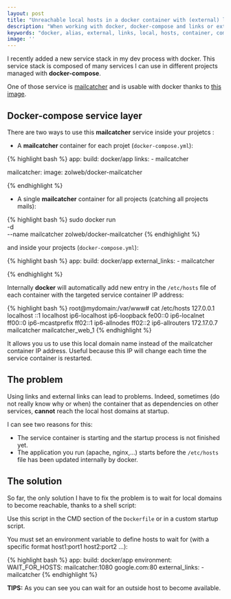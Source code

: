 ```yaml
---
layout: post
title: "Unreachable local hosts in a docker container with (external) links"
description: "When working with docker, docker-compose and links or external link, it can lead to unreachable local hosts (ex: mailcatcher)"
keywords: "docker, alias, external, links, local, hosts, container, compose, mailcatcher"
image: ''
---
```


I recently added a new service stack in my dev process with docker.
This service stack is composed of many services I can use in different projects managed with **docker-compose**.

One of those service is [mailcatcher](http://mailcatcher.me/) and is usable with docker thanks to [this image](https://hub.docker.com/r/zolweb/docker-mailcatcher/).

## Docker-compose service layer

There are two ways to use this **mailcatcher** service inside your projetcs :

* A **mailcatcher** container for each projet (`docker-compose.yml`):

{% highlight bash %}
app:
    build: docker/app
    links:
      - mailcatcher

mailcatcher:
    image: zolweb/docker-mailcatcher
  
{% endhighlight %}

* A single **mailcatcher** container for all projects (catching all projects mails):

{% highlight bash %}
sudo docker run \
    -d \
    --name mailcatcher
    zolweb/docker-mailcatcher
{% endhighlight %}

and inside your projects (`docker-compose.yml`):

{% highlight bash %}
app:
    build: docker/app
    external_links:
      - mailcatcher
  
{% endhighlight %}

Internally **docker** will automatically add new entry in the `/etc/hosts` file of each container with the targeted service container IP address:

{% highlight bash %}
root@mydomain:/var/www# cat /etc/hosts
127.0.0.1	localhost
::1	localhost ip6-localhost ip6-loopback
fe00::0	ip6-localnet
ff00::0	ip6-mcastprefix
ff02::1	ip6-allnodes
ff02::2	ip6-allrouters
172.17.0.7	mailcatcher mailcatcher_web_1
{% endhighlight %}

It allows you us to use this local domain name instead of the mailcatcher container IP address.
Useful because this IP will change each time the service container is restarted.

## The problem

Using links and external links can lead to problems.
Indeed, sometimes (do not really know why or when) the container that as dependencies on other services, **cannot** reach the local host domains at startup.

I can see two reasons for this:

* The service container is starting and the startup process is not finished yet.
* The application you run (apache, nginx,...) starts before the `/etc/hosts` file has been updated internally by docker.

## The solution

So far, the only solution I have to fix the problem is to wait for local domains to become reachable, thanks to a shell script:

<script src="https://gist.github.com/ypereirareis/964cd2d2b608faa371f5.js"></script>

Use this script in the CMD section of the `Dockerfile` or in a custom startup script.

You must set an environment variable to define hosts to wait for (with a specific format host1:port1 host2:port2 ...):

{% highlight bash %}
app:
    build: docker/app
    environment:
      WAIT_FOR_HOSTS: mailcatcher:1080 google.com:80
    external_links:
      - mailcatcher
{% endhighlight %}

**TIPS:** As you can see you can wait for an outside host to become available.

